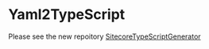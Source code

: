 # Yaml2TypeScript
Please see the new repoitory [SitecoreTypeScriptGenerator](https://github.com/dpeetvelir/SitecoreTypeScriptGenerator)


